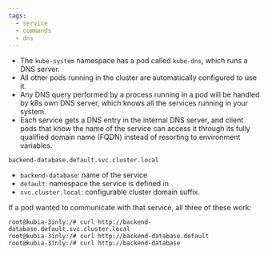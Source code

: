 ```yaml
---
tags:
  - service
  - commands
  - dns
---
```

- The `kube-system` namespace has a pod called `kube-dns`, which runs a DNS server.
- All other pods running in the cluster are automatically configured to use it.
- Any DNS query performed by a process running in a pod will be handled by k8s own DNS server, which knows all the services running in your system.
- Each service gets a DNS entry in the internal DNS server, and client pods that know the name of the service can access it through its fully qualified domain name (FQDN) instead of resorting to environment variables.

```
backend-database.default.svc.cluster.local
```

- `backend-database`: name of the service
- `default`: namespace the service is defined in
- `svc.cluster.local`: configurable cluster domain suffix.

If a pod wanted to communicate with that service, all three of these work:
```
root@kubia-3inly:/# curl http://backend-database.default.svc.cluster.local
root@kubia-3inly:/# curl http://backend-database.default
root@kubia-3inly:/# curl http://backend-database
```




